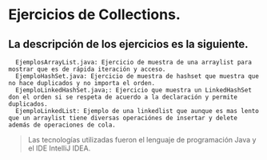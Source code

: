 # Ejercicios de Collections.
## La descripción de los ejercicios es la siguiente.
      EjemplosArrayList.java: Ejercicio de muestra de una arraylist para mostrar que es de rápida iteración y acceso.
      EjemploHashSet.java: Ejercicio de muestra de hashset que muestra que no hace duplicados y no importa el orden.
      EjemploLinkedHashSet.java;: Ejercicio que muestra un LinkedHashSet don el orden si se respeta de acuerdo a la declaración y permite duplicados.
      EjemploLinkedList: Ejemplo de una linkedlist que aunque es mas lento que un arraylist tiene diversas operaciónes de insertar y delete además de operaciones de cola.
      
> Las tecnologías utilizadas fueron el lenguaje de programación Java y el IDE IntelliJ IDEA.      
